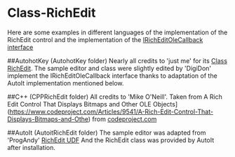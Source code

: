 # Class-RichEdit
Here are some examples in different languages of the implementation of the RichEdit control and the implementation of the [IRichEditOleCallback interface](https://msdn.microsoft.com/en-us/library/windows/desktop/bb774308(v=vs.85).aspx) 


##AutohotKey 
(AutohotKey folder)
Nearly all credits to 'just me' for its [Class RichEdit](https://autohotkey.com/boards/viewtopic.php?t=681).
The sample editor and class were slightly edited by 'DigiDon' implement the IRichEditOleCallback interface thanks to adaptation of the AutoIt implementation mentioned below.


##C++ 
(CPPRichEdit folder)
All credits to 'Mike O'Neill'.
Taken from A Rich Edit Control That Displays Bitmaps and Other OLE Objects](https://www.codeproject.com/Articles/9541/A-Rich-Edit-Control-That-Displays-Bitmaps-and-Othe) from [codeproject.com](https://www.codeproject.com)


##AutoIt 
(AutoitRichEdit folder)
The sample editor was adapted from 'ProgAndy' [RichEdit UDF](https://www.autoitscript.com/forum/topic/83763-richedit-udf/)
And the RichEdit class was provided by AutoIt after installation.
